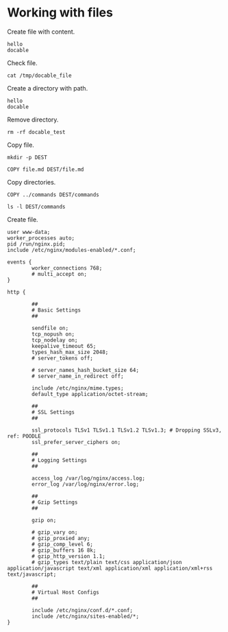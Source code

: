 <!--
setup:
  bakerx: docable-vm-test
-->

# Working with files

Create file with content.

```bash|{type:'file',path:'/tmp/docable_file'}
hello 
docable
```

Check file.

```bash|{type:'command'}
cat /tmp/docable_file
```

Create a directory with path.

```bash|{type:'file',path:'docable_test/docable_file'}
hello 
docable
```

Remove directory.

```bash|{type:'command'}
rm -rf docable_test
```


Copy file.

```bash|{type:'command'}
mkdir -p DEST
```

```docker | {type:'copy'}
COPY file.md DEST/file.md
```

Copy directories.

```docker | {type:'copy'}
COPY ../commands DEST/commands
```

```docker | {type:'command'}
ls -l DEST/commands
```

Create file.

```nginx|{type: 'file', path: '/etc/nginx/nginx.conf'}
user www-data;
worker_processes auto;
pid /run/nginx.pid;
include /etc/nginx/modules-enabled/*.conf;

events {
        worker_connections 768;
        # multi_accept on;
}

http {

        ##
        # Basic Settings
        ##

        sendfile on;
        tcp_nopush on;
        tcp_nodelay on;
        keepalive_timeout 65;
        types_hash_max_size 2048;
        # server_tokens off;

        # server_names_hash_bucket_size 64;
        # server_name_in_redirect off;

        include /etc/nginx/mime.types;
        default_type application/octet-stream;

        ##
        # SSL Settings
        ##

        ssl_protocols TLSv1 TLSv1.1 TLSv1.2 TLSv1.3; # Dropping SSLv3, ref: POODLE
        ssl_prefer_server_ciphers on;

        ##
        # Logging Settings
        ##

        access_log /var/log/nginx/access.log;
        error_log /var/log/nginx/error.log;

        ##
        # Gzip Settings
        ##

        gzip on;

        # gzip_vary on;
        # gzip_proxied any;
        # gzip_comp_level 6;
        # gzip_buffers 16 8k;
        # gzip_http_version 1.1;
        # gzip_types text/plain text/css application/json application/javascript text/xml application/xml application/xml+rss text/javascript;

        ##
        # Virtual Host Configs
        ##

        include /etc/nginx/conf.d/*.conf;
        include /etc/nginx/sites-enabled/*;
}
```